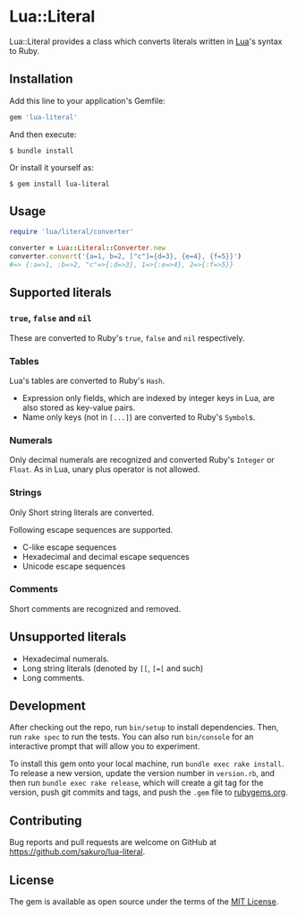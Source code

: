 # Lua::Literal

Lua::Literal provides a class which converts literals written in [Lua](https://www.lua.org/)'s syntax to Ruby.

## Installation

Add this line to your application's Gemfile:

```ruby
gem 'lua-literal'
```

And then execute:

    $ bundle install

Or install it yourself as:

    $ gem install lua-literal

## Usage

```ruby
require 'lua/literal/converter'

converter = Lua::Literal::Converter.new
converter.convert('{a=1, b=2, ["c"]={d=3}, {e=4}, {f=5}}')
#=> {:a=>1, :b=>2, "c"=>{:d=>3}, 1=>{:e=>4}, 2=>{:f=>5}}
```

## Supported literals

### `true`, `false` and `nil`

These are converted to Ruby's `true`, `false` and `nil` respectively.

### Tables

Lua's tables are converted to Ruby's `Hash`.

* Expression only fields, which are indexed by integer keys in Lua, are also stored as key-value pairs.
* Name only keys (not in `[...]`) are converted to Ruby's `Symbol`s.

### Numerals

Only decimal numerals are recognized and converted Ruby's `Integer` or `Float`.
As in Lua, unary plus operator is not allowed.

### Strings

Only Short string literals are converted.

Following escape sequences are supported.

* C-like escape sequences
* Hexadecimal and decimal escape sequences
* Unicode escape sequences

### Comments

Short comments are recognized and removed.

## Unsupported literals

* Hexadecimal numerals.
* Long string literals (denoted by `[[`, `[=[` and such)
* Long comments.

## Development

After checking out the repo, run `bin/setup` to install dependencies. Then, run `rake spec` to run the tests. You can also run `bin/console` for an interactive prompt that will allow you to experiment.

To install this gem onto your local machine, run `bundle exec rake install`. To release a new version, update the version number in `version.rb`, and then run `bundle exec rake release`, which will create a git tag for the version, push git commits and tags, and push the `.gem` file to [rubygems.org](https://rubygems.org).

## Contributing

Bug reports and pull requests are welcome on GitHub at https://github.com/sakuro/lua-literal.


## License

The gem is available as open source under the terms of the [MIT License](https://opensource.org/licenses/MIT).
